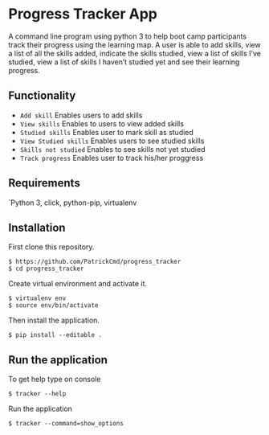 # Progress Tracker App

A command line program using python 3 to help boot camp 
participants track their progress using the learning map.
A user is able to add skills, view a list of all the skills added, 
indicate the skills studied, view a list of skills I’ve studied, 
view a list of skills I haven’t studied yet and see their learning progress.

## Functionality
- `Add skill` Enables users to add skills
- `View skills` Enables to users to view added skills
- `Studied skills` Enables user to mark skill  as studied
- `View Studied skills` Enables users to see studied skills
- `Skills not studied` Enables to see skills not yet studied
- `Track progress` Enables user to track his/her proggress

## Requirements
`Python 3, click, python-pip, virtualenv

## Installation
First clone this repository.
```
$ https://github.com/PatrickCmd/progress_tracker
$ cd progress_tracker
```
Create virtual environment and activate it.
```
$ virtualenv env
$ source env/bin/activate
```
Then install the application.
```
$ pip install --editable .
```
## Run the application
To get help type on console
```
$ tracker --help
```
Run the application
```
$ tracker --command=show_options
```
